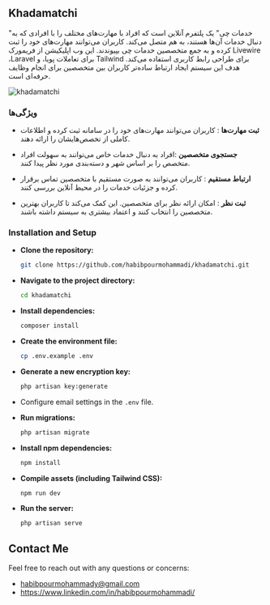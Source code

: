 ## Khadamatchi

"خدمات چی" یک پلتفرم آنلاین است که افراد با مهارت‌های مختلف را با افرادی که به دنبال خدمات آن‌ها هستند، به هم متصل می‌کند. کاربران می‌توانند مهارت‌های خود را ثبت کرده و به جمع متخصصین خدمات چی بپیوندند. این وب اپلیکیشن از فریمورک Livewire ،Laravel برای تعاملات پویا، و Tailwind برای طراحی رابط کاربری استفاده می‌کند. هدف این سیستم ایجاد ارتباط ساده‌تر کاربران بین متخصصین برای انجام وظایف حرفه‌ای است.

![khadamatchi](https://i.ibb.co/qsgC5QJ/khadamatchi.png)

### ویژگی‌ها

* **ثبت مهارت‌ها** : کاربران می‌توانند مهارت‌های خود را در سامانه ثبت کرده و اطلاعات کاملی از تخصص‌هایشان را ارائه دهند.
  
- **جستجوی متخصصین** :افراد به دنبال خدمات خاص می‌توانند به سهولت افراد متخصص را بر اساس شهر و دسته‌بندی مورد نظر پیدا کنند.

* **ارتباط مستقیم** : کاربران می‌توانند به صورت مستقیم با متخصصین تماس برقرار کرده و جزئیات خدمات را در محیط آنلاین بررسی کنند.
  
- **ثبت نظر** : امکان ارائه نظر برای متخصصین. این کمک می‌کند تا کاربران بهترین متخصصین را انتخاب کنند و اعتماد بیشتری به سیستم داشته باشند.


### Installation and Setup
- **Clone the repository:**
    ```bash
    git clone https://github.com/habibpourmohammadi/khadamatchi.git
    ```

- **Navigate to the project directory:**
    ```bash
    cd khadamatchi
    ```

- **Install dependencies:**
    ```bash
    composer install
    ```

- **Create the environment file:**
    ```bash
    cp .env.example .env
    ```

- **Generate a new encryption key:**
    ```bash
    php artisan key:generate
    ```
- Configure email settings in the `.env` file.

- **Run migrations:**
    ```bash
    php artisan migrate
    ```

- **Install npm dependencies:**
    ```bash
    npm install
    ```

- **Compile assets (including Tailwind CSS):**
    ```bash
    npm run dev
    ```

- **Run the server:**
    ```bash
    php artisan serve
    ```

## Contact Me

Feel free to reach out with any questions or concerns:

 - habibpourmohammady@gmail.com
 - https://www.linkedin.com/in/habibpourmohammadi/
